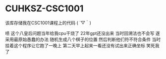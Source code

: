 # CUHKSZ-CSC1001
 该库存储我在CSC1001课程上的代码 ( ´▽｀)

啧 这个八皇后问题当年给我cpu干烧了 22年gpt还没出来 当时回溯法也不会写
遂采用最原始愚蠢的办法 随机生成八个棋子的位置 然后判断他们符不符合条件
当时挂着这个程序让它跑了一晚上 第二天早上起来一看还没有试出来正确坐标 笑死我了